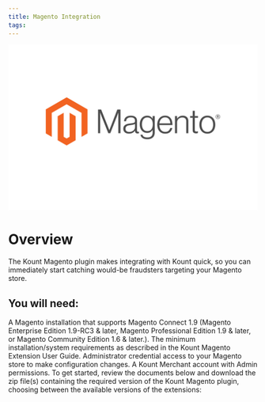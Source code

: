 ```yaml
---
title: Magento Integration
tags:
---
```


<div class="uk-cover-container">
    <canvas width="300" height="150"></canvas>
    <img src="/uploads/Magento-card-1-01.jpg" alt="" uk-cover>
</div>

# Overview
The Kount Magento plugin makes integrating with Kount quick, so you can immediately start catching would-be fraudsters targeting your Magento store.

## You will need: 

A Magento installation that supports Magento Connect 1.9 (Magento Enterprise Edition 1.9-RC3 & later, Magento Professional Edition 1.9 & later, or Magento Community Edition 1.6 & later.).
The minimum installation/system requirements as described in the Kount Magento Extension User Guide.
Administrator credential access to your Magento store to make configuration changes.
A Kount Merchant account with Admin permissions.
To get started, review the documents below and download the zip file(s) containing the required version of the Kount Magento plugin, choosing between the available versions of the extensions:

